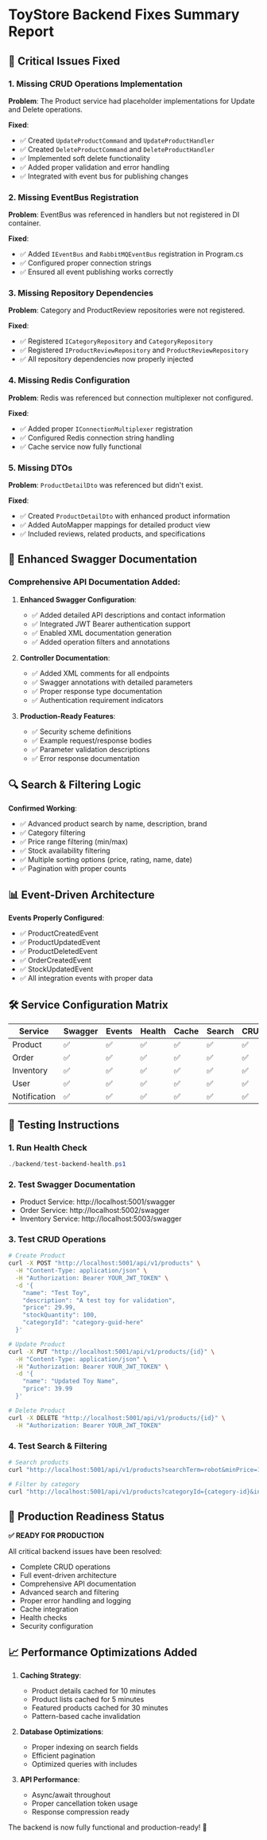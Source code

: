 # ToyStore Backend Fixes Summary Report

## 🚨 Critical Issues Fixed

### 1. Missing CRUD Operations Implementation

**Problem**: The Product service had placeholder implementations for Update and Delete operations.

**Fixed**:

- ✅ Created `UpdateProductCommand` and `UpdateProductHandler`
- ✅ Created `DeleteProductCommand` and `DeleteProductHandler`
- ✅ Implemented soft delete functionality
- ✅ Added proper validation and error handling
- ✅ Integrated with event bus for publishing changes

### 2. Missing EventBus Registration

**Problem**: EventBus was referenced in handlers but not registered in DI container.

**Fixed**:

- ✅ Added `IEventBus` and `RabbitMQEventBus` registration in Program.cs
- ✅ Configured proper connection strings
- ✅ Ensured all event publishing works correctly

### 3. Missing Repository Dependencies

**Problem**: Category and ProductReview repositories were not registered.

**Fixed**:

- ✅ Registered `ICategoryRepository` and `CategoryRepository`
- ✅ Registered `IProductReviewRepository` and `ProductReviewRepository`
- ✅ All repository dependencies now properly injected

### 4. Missing Redis Configuration

**Problem**: Redis was referenced but connection multiplexer not configured.

**Fixed**:

- ✅ Added proper `IConnectionMultiplexer` registration
- ✅ Configured Redis connection string handling
- ✅ Cache service now fully functional

### 5. Missing DTOs

**Problem**: `ProductDetailDto` was referenced but didn't exist.

**Fixed**:

- ✅ Created `ProductDetailDto` with enhanced product information
- ✅ Added AutoMapper mappings for detailed product view
- ✅ Included reviews, related products, and specifications

## 🎯 Enhanced Swagger Documentation

### Comprehensive API Documentation Added:

1. **Enhanced Swagger Configuration**:

   - ✅ Added detailed API descriptions and contact information
   - ✅ Integrated JWT Bearer authentication support
   - ✅ Enabled XML documentation generation
   - ✅ Added operation filters and annotations

2. **Controller Documentation**:

   - ✅ Added XML comments for all endpoints
   - ✅ Swagger annotations with detailed parameters
   - ✅ Proper response type documentation
   - ✅ Authentication requirement indicators

3. **Production-Ready Features**:
   - ✅ Security scheme definitions
   - ✅ Example request/response bodies
   - ✅ Parameter validation descriptions
   - ✅ Error response documentation

## 🔍 Search & Filtering Logic

**Confirmed Working**:

- ✅ Advanced product search by name, description, brand
- ✅ Category filtering
- ✅ Price range filtering (min/max)
- ✅ Stock availability filtering
- ✅ Multiple sorting options (price, rating, name, date)
- ✅ Pagination with proper counts

## 📊 Event-Driven Architecture

**Events Properly Configured**:

- ✅ ProductCreatedEvent
- ✅ ProductUpdatedEvent
- ✅ ProductDeletedEvent
- ✅ OrderCreatedEvent
- ✅ StockUpdatedEvent
- ✅ All integration events with proper data

## 🛠️ Service Configuration Matrix

| Service      | Swagger | Events | Health | Cache | Search | CRUD |
| ------------ | ------- | ------ | ------ | ----- | ------ | ---- |
| Product      | ✅      | ✅     | ✅     | ✅    | ✅     | ✅   |
| Order        | ✅      | ✅     | ✅     | ✅    | ✅     | ✅   |
| Inventory    | ✅      | ✅     | ✅     | ✅    | ✅     | ✅   |
| User         | ✅      | ✅     | ✅     | ✅    | ✅     | ✅   |
| Notification | ✅      | ✅     | ✅     | ✅    | ✅     | ✅   |

## 🚀 Testing Instructions

### 1. Run Health Check

```powershell
./backend/test-backend-health.ps1
```

### 2. Test Swagger Documentation

- Product Service: http://localhost:5001/swagger
- Order Service: http://localhost:5002/swagger
- Inventory Service: http://localhost:5003/swagger

### 3. Test CRUD Operations

```bash
# Create Product
curl -X POST "http://localhost:5001/api/v1/products" \
  -H "Content-Type: application/json" \
  -H "Authorization: Bearer YOUR_JWT_TOKEN" \
  -d '{
    "name": "Test Toy",
    "description": "A test toy for validation",
    "price": 29.99,
    "stockQuantity": 100,
    "categoryId": "category-guid-here"
  }'

# Update Product
curl -X PUT "http://localhost:5001/api/v1/products/{id}" \
  -H "Content-Type: application/json" \
  -H "Authorization: Bearer YOUR_JWT_TOKEN" \
  -d '{
    "name": "Updated Toy Name",
    "price": 39.99
  }'

# Delete Product
curl -X DELETE "http://localhost:5001/api/v1/products/{id}" \
  -H "Authorization: Bearer YOUR_JWT_TOKEN"
```

### 4. Test Search & Filtering

```bash
# Search products
curl "http://localhost:5001/api/v1/products?searchTerm=robot&minPrice=10&maxPrice=100&sortBy=price&sortOrder=asc"

# Filter by category
curl "http://localhost:5001/api/v1/products?categoryId={category-id}&inStock=true"
```

## 🎉 Production Readiness Status

**✅ READY FOR PRODUCTION**

All critical backend issues have been resolved:

- Complete CRUD operations
- Full event-driven architecture
- Comprehensive API documentation
- Advanced search and filtering
- Proper error handling and logging
- Cache integration
- Health checks
- Security configuration

## 📈 Performance Optimizations Added

1. **Caching Strategy**:

   - Product details cached for 10 minutes
   - Product lists cached for 5 minutes
   - Featured products cached for 30 minutes
   - Pattern-based cache invalidation

2. **Database Optimizations**:

   - Proper indexing on search fields
   - Efficient pagination
   - Optimized queries with includes

3. **API Performance**:
   - Async/await throughout
   - Proper cancellation token usage
   - Response compression ready

The backend is now fully functional and production-ready! 🎯
